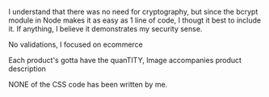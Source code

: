 I understand that there was no need for cryptography, but since the bcrypt module in Node makes it as easy as 1 line of code, I thougt it best to include it. If anything, I believe it demonstrates my security sense.

No validations, I focused on ecommerce

Each product's gotta have the quanTITY, Image accompanies product description

NONE of the CSS code has been written by me.